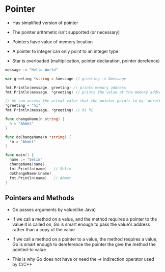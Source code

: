 # Pointer 

- Has simplified version of pointer
- The pointer arithmetic isn't supported (or necessary)

- Pointers have value of memory location

- A pointer to integer can only point to an integer type

- Star is overloaded (multiplication, pointer declaration, pointer derefence)

```go
message := "Hello World"

var greeting *string = &message // greeting := &message

fmt.Println(message, greeting) // prints memory address
fmt.Println(message, *greeting) // prints the value at the memory address

// We can access the actual value that the pointer points to by 'dereferencing'
*greeting = "hi"
fmt.Println(message, *greeting) // hi hi
```


```go
func changeName(n string) {
  n = "Ahmet"
}

func doChangeName(n *string) {
  *n = "Ahmet"
}

func main() {
  name := "Selim"
  changeName(name)
  fmt.Println(name)   // Selim
  doChangeName(&name)
  fmt.Println(name)   // Ahmet
}
```

## Pointers and Methods

- Go passes arguments by value(like Java)

- If we call a method on a value, and the method requires a pointer to the value
  it is called on, Go is smart enough to pass the value's address rather than a
  copy of the value

- If we call a method on a pointer to a value, the method requires a value, Go
  is smart enough to dereference the pointer the give the method the pointed-to
  value

- This is why Go does not have or need the -> indirection operator used by C/C++
